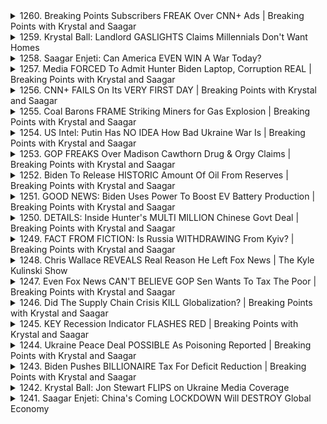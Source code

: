 <details>
<summary>1260. Breaking Points Subscribers FREAK Over CNN+ Ads | Breaking Points with Krystal and Saagar</summary><br>

<a href="https://www.youtube.com/watch?v=u_2d_Iw2TZI" target="_blank">
    <img src="https://img.youtube.com/vi/u_2d_Iw2TZI/maxresdefault.jpg" 
        alt="[Youtube]" width="200">
</a>

# Breaking Points Subscribers FREAK Over CNN+ Ads | Breaking Points with Krystal and Saagar


</details>

<details>
<summary>1259. Krystal Ball: Landlord GASLIGHTS Claims Millennials Don't Want Homes</summary><br>

<a href="https://www.youtube.com/watch?v=EJRnYLaThQ8" target="_blank">
    <img src="https://img.youtube.com/vi/EJRnYLaThQ8/maxresdefault.jpg" 
        alt="[Youtube]" width="200">
</a>

# Krystal Ball: Landlord GASLIGHTS Claims Millennials Don't Want Homes


</details>

<details>
<summary>1258. Saagar Enjeti: Can America EVEN WIN A War Today?</summary><br>

<a href="https://www.youtube.com/watch?v=XBzxJjlKVRs" target="_blank">
    <img src="https://img.youtube.com/vi/XBzxJjlKVRs/maxresdefault.jpg" 
        alt="[Youtube]" width="200">
</a>

# Saagar Enjeti: Can America EVEN WIN A War Today?


</details>

<details>
<summary>1257. Media FORCED To Admit Hunter Biden Laptop, Corruption REAL | Breaking Points with Krystal and Saagar</summary><br>

<a href="https://www.youtube.com/watch?v=yaA4ko47WlQ" target="_blank">
    <img src="https://img.youtube.com/vi/yaA4ko47WlQ/maxresdefault.jpg" 
        alt="[Youtube]" width="200">
</a>

# Media FORCED To Admit Hunter Biden Laptop, Corruption REAL | Breaking Points with Krystal and Saagar


</details>

<details>
<summary>1256. CNN+ FAILS On Its VERY FIRST DAY | Breaking Points with Krystal and Saagar</summary><br>

<a href="https://www.youtube.com/watch?v=uHuZXBczvZ4" target="_blank">
    <img src="https://img.youtube.com/vi/uHuZXBczvZ4/maxresdefault.jpg" 
        alt="[Youtube]" width="200">
</a>

# CNN+ FAILS On Its VERY FIRST DAY | Breaking Points with Krystal and Saagar


</details>

<details>
<summary>1255. Coal Barons FRAME Striking Miners for Gas Explosion | Breaking Points with Krystal and Saagar</summary><br>

<a href="https://www.youtube.com/watch?v=lUQDexgHOxw" target="_blank">
    <img src="https://img.youtube.com/vi/lUQDexgHOxw/maxresdefault.jpg" 
        alt="[Youtube]" width="200">
</a>

# Coal Barons FRAME Striking Miners for Gas Explosion | Breaking Points with Krystal and Saagar


</details>

<details>
<summary>1254. US Intel: Putin Has NO IDEA How Bad Ukraine War Is | Breaking Points with Krystal and Saagar</summary><br>

<a href="https://www.youtube.com/watch?v=lFMlpvqQDs8" target="_blank">
    <img src="https://img.youtube.com/vi/lFMlpvqQDs8/maxresdefault.jpg" 
        alt="[Youtube]" width="200">
</a>

# US Intel: Putin Has NO IDEA How Bad Ukraine War Is | Breaking Points with Krystal and Saagar


</details>

<details>
<summary>1253. GOP FREAKS Over Madison Cawthorn Drug & Orgy Claims | Breaking Points with Krystal and Saagar</summary><br>

<a href="https://www.youtube.com/watch?v=f6c8xhAA6Ss" target="_blank">
    <img src="https://img.youtube.com/vi/f6c8xhAA6Ss/maxresdefault.jpg" 
        alt="[Youtube]" width="200">
</a>

# GOP FREAKS Over Madison Cawthorn Drug & Orgy Claims | Breaking Points with Krystal and Saagar


</details>

<details>
<summary>1252. Biden To Release HISTORIC Amount Of Oil From Reserves | Breaking Points with Krystal and Saagar</summary><br>

<a href="https://www.youtube.com/watch?v=OrPw3J9LTPY" target="_blank">
    <img src="https://img.youtube.com/vi/OrPw3J9LTPY/maxresdefault.jpg" 
        alt="[Youtube]" width="200">
</a>

# Biden To Release HISTORIC Amount Of Oil From Reserves | Breaking Points with Krystal and Saagar


</details>

<details>
<summary>1251. GOOD NEWS: Biden Uses Power To Boost EV Battery Production | Breaking Points with Krystal and Saagar</summary><br>

<a href="https://www.youtube.com/watch?v=Fypr0Nuy_kk" target="_blank">
    <img src="https://img.youtube.com/vi/Fypr0Nuy_kk/maxresdefault.jpg" 
        alt="[Youtube]" width="200">
</a>

# GOOD NEWS: Biden Uses Power To Boost EV Battery Production | Breaking Points with Krystal and Saagar


</details>

<details>
<summary>1250. DETAILS: Inside Hunter's MULTI MILLION Chinese Govt Deal | Breaking Points with Krystal and Saagar</summary><br>

<a href="https://www.youtube.com/watch?v=rNXiPXJumG4" target="_blank">
    <img src="https://img.youtube.com/vi/rNXiPXJumG4/maxresdefault.jpg" 
        alt="[Youtube]" width="200">
</a>

# DETAILS: Inside Hunter's MULTI MILLION Chinese Govt Deal | Breaking Points with Krystal and Saagar


</details>

<details>
<summary>1249. FACT FROM FICTION: Is Russia WITHDRAWING From Kyiv? | Breaking Points with Krystal and Saagar</summary><br>

<a href="https://www.youtube.com/watch?v=5Idm4GD1NjI" target="_blank">
    <img src="https://img.youtube.com/vi/5Idm4GD1NjI/maxresdefault.jpg" 
        alt="[Youtube]" width="200">
</a>

# FACT FROM FICTION: Is Russia WITHDRAWING From Kyiv? | Breaking Points with Krystal and Saagar


</details>

<details>
<summary>1248. Chris Wallace REVEALS Real Reason He Left Fox News | The Kyle Kulinski Show</summary><br>

<a href="https://www.youtube.com/watch?v=xngvYkl06kw" target="_blank">
    <img src="https://img.youtube.com/vi/xngvYkl06kw/maxresdefault.jpg" 
        alt="[Youtube]" width="200">
</a>

# Chris Wallace REVEALS Real Reason He Left Fox News | The Kyle Kulinski Show


</details>

<details>
<summary>1247. Even Fox News CAN'T BELIEVE GOP Sen Wants To Tax The Poor | Breaking Points with Krystal and Saagar</summary><br>

<a href="https://www.youtube.com/watch?v=qpgudNcRaZM" target="_blank">
    <img src="https://img.youtube.com/vi/qpgudNcRaZM/maxresdefault.jpg" 
        alt="[Youtube]" width="200">
</a>

# Even Fox News CAN'T BELIEVE GOP Sen Wants To Tax The Poor | Breaking Points with Krystal and Saagar


</details>

<details>
<summary>1246. Did The Supply Chain Crisis KILL Globalization? | Breaking Points with Krystal and Saagar</summary><br>

<a href="https://www.youtube.com/watch?v=3sw_QSz6Ydg" target="_blank">
    <img src="https://img.youtube.com/vi/3sw_QSz6Ydg/maxresdefault.jpg" 
        alt="[Youtube]" width="200">
</a>

# Did The Supply Chain Crisis KILL Globalization? | Breaking Points with Krystal and Saagar


</details>

<details>
<summary>1245. KEY Recession Indicator FLASHES RED | Breaking Points with Krystal and Saagar</summary><br>

<a href="https://www.youtube.com/watch?v=rGBhJh1l35s" target="_blank">
    <img src="https://img.youtube.com/vi/rGBhJh1l35s/maxresdefault.jpg" 
        alt="[Youtube]" width="200">
</a>

# KEY Recession Indicator FLASHES RED | Breaking Points with Krystal and Saagar


</details>

<details>
<summary>1244. Ukraine Peace Deal POSSIBLE As Poisoning Reported | Breaking Points with Krystal and Saagar</summary><br>

<a href="https://www.youtube.com/watch?v=xtI1UeQVLcQ" target="_blank">
    <img src="https://img.youtube.com/vi/xtI1UeQVLcQ/maxresdefault.jpg" 
        alt="[Youtube]" width="200">
</a>

# Ukraine Peace Deal POSSIBLE As Poisoning Reported | Breaking Points with Krystal and Saagar


</details>

<details>
<summary>1243. Biden Pushes BILLIONAIRE Tax For Deficit Reduction | Breaking Points with Krystal and Saagar</summary><br>

<a href="https://www.youtube.com/watch?v=OUrRUHL3ono" target="_blank">
    <img src="https://img.youtube.com/vi/OUrRUHL3ono/maxresdefault.jpg" 
        alt="[Youtube]" width="200">
</a>

# Biden Pushes BILLIONAIRE Tax For Deficit Reduction | Breaking Points with Krystal and Saagar


</details>

<details>
<summary>1242. Krystal Ball: Jon Stewart FLIPS on Ukraine Media Coverage</summary><br>

<a href="https://www.youtube.com/watch?v=JAnfFmITTuQ" target="_blank">
    <img src="https://img.youtube.com/vi/JAnfFmITTuQ/maxresdefault.jpg" 
        alt="[Youtube]" width="200">
</a>

# Krystal Ball: Jon Stewart FLIPS on Ukraine Media Coverage


</details>

<details>
<summary>1241. Saagar Enjeti: China's Coming LOCKDOWN Will DESTROY Global Economy</summary><br>

<a href="https://www.youtube.com/watch?v=VlsxTcuWpak" target="_blank">
    <img src="https://img.youtube.com/vi/VlsxTcuWpak/maxresdefault.jpg" 
        alt="[Youtube]" width="200">
</a>

# Saagar Enjeti: China's Coming LOCKDOWN Will DESTROY Global Economy


</details>

